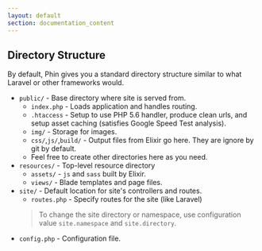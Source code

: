 ```yaml
---
layout: default
section: documentation_content
---
```


## Directory Structure

By default, Phin gives you a standard directory structure similar
to what Laravel or other frameworks would.
* `public/` - Base directory where site is served from.
	* `index.php` - Loads application and handles routing.
	* `.htaccess` - Setup to use PHP 5.6 handler, produce clean urls, and setup asset caching (satisfies Google Speed Test analysis).
	* `img/` - Storage for images.
	* `css/`,`js/`,`build/` - Output files from Elixir go here. They are ignore by git by default.
	* Feel free to create other directories here as you need.
* `resources/` - Top-level resource directory
	* `assets/` - `js` and `sass` built by Elixir.
	* `views/` - Blade templates and page files.
* `site/` - Default location for site's controllers and routes.
	* `routes.php` - Specify routes for the site (like Laravel)
	> To change the site directory or namespace, use configuration value `site.namespace` and `site.directory`.
* `config.php` - Configuration file.